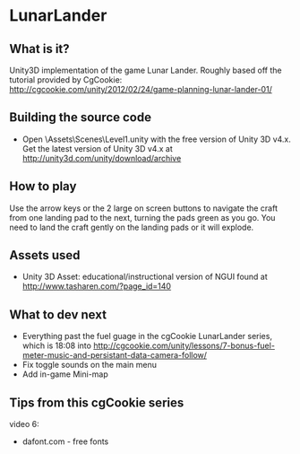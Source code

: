 LunarLander
===========

What is it?
-----------
Unity3D implementation of the game Lunar Lander. Roughly based off the tutorial provided by CgCookie: http://cgcookie.com/unity/2012/02/24/game-planning-lunar-lander-01/

Building the source code
------------
- Open \Assets\Scenes\Level1.unity with the free version of Unity 3D v4.x. Get the latest version of Unity 3D v4.x at http://unity3d.com/unity/download/archive

How to play
-----------
Use the arrow keys or the 2 large on screen buttons to navigate the craft from one landing pad to the next, turning the pads green as you go. You need to land the craft gently on the landing pads or it will explode.

Assets used
-----------
- Unity 3D Asset: educational/instructional version of NGUI found at http://www.tasharen.com/?page_id=140

What to dev next
----------------
- Everything past the fuel guage in the cgCookie LunarLander series, which is 18:08 into http://cgcookie.com/unity/lessons/7-bonus-fuel-meter-music-and-persistant-data-camera-follow/
- Fix toggle sounds on the main menu
- Add in-game Mini-map


Tips from this cgCookie series
------------------------------
video 6:
- dafont.com - free fonts